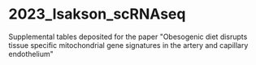 # 2023_Isakson_scRNAseq
Supplemental tables deposited for the paper "Obesogenic diet disrupts tissue specific mitochondrial gene signatures in the artery and capillary endothelium"
